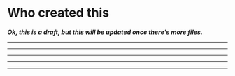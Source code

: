 # Who created this
***Ok, this is a draft, but this will be updated once there's more files.***
***
***
***
***
***
